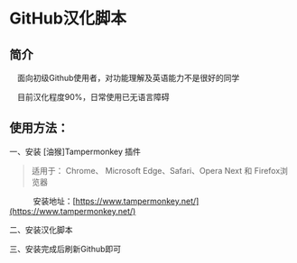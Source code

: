 # GitHub汉化脚本

## 简介
&emsp;面向初级Github使用者，对功能理解及英语能力不是很好的同学

&emsp;目前汉化程度90%，日常使用已无语言障碍

## 使用方法：
一、安装 [油猴]Tampermonkey 插件
> 适用于： Chrome、 Microsoft Edge、Safari、Opera Next 和 Firefox浏览器

&emsp;&emsp;&emsp;安装地址：[https://www.tampermonkey.net/](https://www.tampermonkey.net/)

二、安装汉化脚本

三、安装完成后刷新Github即可
